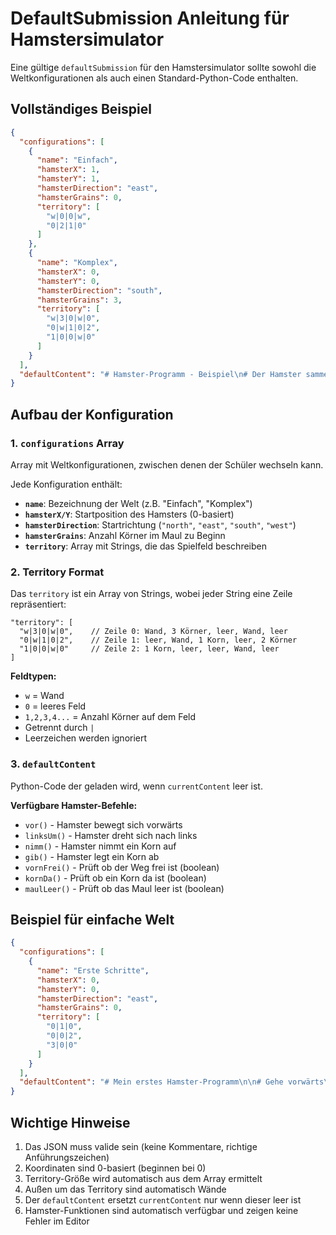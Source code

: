 
# DefaultSubmission Anleitung für Hamstersimulator

Eine gültige `defaultSubmission` für den Hamstersimulator sollte sowohl die Weltkonfigurationen als auch einen Standard-Python-Code enthalten.

## Vollständiges Beispiel

```json
{
  "configurations": [
    {
      "name": "Einfach",
      "hamsterX": 1,
      "hamsterY": 1,
      "hamsterDirection": "east",
      "hamsterGrains": 0,
      "territory": [
        "w|0|0|w",
        "0|2|1|0"
      ]
    },
    {
      "name": "Komplex",
      "hamsterX": 0,
      "hamsterY": 0,
      "hamsterDirection": "south",
      "hamsterGrains": 3,
      "territory": [
        "w|3|0|w|0",
        "0|w|1|0|2",
        "1|0|0|w|0"
      ]
    }
  ],
  "defaultContent": "# Hamster-Programm - Beispiel\n# Der Hamster sammelt alle Körner ein\n\nwhile not maulLeer():\n    gib()\n\nwhile kornDa():\n    nimm()\n\n# Bewege dich vorwärts wenn möglich\nif vornFrei():\n    vor()\n    if kornDa():\n        nimm()\n\n# Drehe dich um und gehe zurück\nlinksUm()\nlinksUm()\n\nif vornFrei():\n    vor()\n    \n# Lege alle gesammelten Körner ab\nwhile not maulLeer():\n    gib()"
}
```

## Aufbau der Konfiguration

### 1. `configurations` Array
Array mit Weltkonfigurationen, zwischen denen der Schüler wechseln kann.

Jede Konfiguration enthält:
- **`name`**: Bezeichnung der Welt (z.B. "Einfach", "Komplex")
- **`hamsterX/Y`**: Startposition des Hamsters (0-basiert)
- **`hamsterDirection`**: Startrichtung (`"north"`, `"east"`, `"south"`, `"west"`)
- **`hamsterGrains`**: Anzahl Körner im Maul zu Beginn
- **`territory`**: Array mit Strings, die das Spielfeld beschreiben

### 2. Territory Format
Das `territory` ist ein Array von Strings, wobei jeder String eine Zeile repräsentiert:

```
"territory": [
  "w|3|0|w|0",    // Zeile 0: Wand, 3 Körner, leer, Wand, leer
  "0|w|1|0|2",    // Zeile 1: leer, Wand, 1 Korn, leer, 2 Körner
  "1|0|0|w|0"     // Zeile 2: 1 Korn, leer, leer, Wand, leer
]
```

**Feldtypen:**
- `w` = Wand
- `0` = leeres Feld  
- `1,2,3,4...` = Anzahl Körner auf dem Feld
- Getrennt durch `|`
- Leerzeichen werden ignoriert

### 3. `defaultContent`
Python-Code der geladen wird, wenn `currentContent` leer ist.

**Verfügbare Hamster-Befehle:**
- `vor()` - Hamster bewegt sich vorwärts
- `linksUm()` - Hamster dreht sich nach links
- `nimm()` - Hamster nimmt ein Korn auf
- `gib()` - Hamster legt ein Korn ab
- `vornFrei()` - Prüft ob der Weg frei ist (boolean)
- `kornDa()` - Prüft ob ein Korn da ist (boolean)
- `maulLeer()` - Prüft ob das Maul leer ist (boolean)

## Beispiel für einfache Welt

```json
{
  "configurations": [
    {
      "name": "Erste Schritte",
      "hamsterX": 0,
      "hamsterY": 0,
      "hamsterDirection": "east",
      "hamsterGrains": 0,
      "territory": [
        "0|1|0",
        "0|0|2",
        "3|0|0"
      ]
    }
  ],
  "defaultContent": "# Mein erstes Hamster-Programm\n\n# Gehe vorwärts\nvor()\n\n# Nimm das Korn\nif kornDa():\n    nimm()\n\n# Drehe dich nach links\nlinksUm()"
}
```

## Wichtige Hinweise

1. Das JSON muss valide sein (keine Kommentare, richtige Anführungszeichen)
2. Koordinaten sind 0-basiert (beginnen bei 0)
3. Territory-Größe wird automatisch aus dem Array ermittelt
4. Außen um das Territory sind automatisch Wände
5. Der `defaultContent` ersetzt `currentContent` nur wenn dieser leer ist
6. Hamster-Funktionen sind automatisch verfügbar und zeigen keine Fehler im Editor
